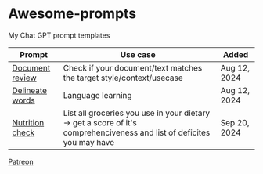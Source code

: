 # Awesome-prompts

My Chat GPT prompt templates

| Prompt                                  | Use case |  Added  |
|-----------------------------------------|----------|---------|
| [Document review](./document_review.md) | Check if your document/text matches the target style/context/usecase | Aug 12, 2024 | 
| [Delineate words](./lang_delineate.md) | Language learning | Aug 12, 2024 | 
| [Nutrition check](./nutrition_review.md) | List all groceries you use in your dietary -> get a score of it's comprehenciveness and list of deficites you may have | Sep 20, 2024 | 


[Patreon](patreon.com/slushkovskis)
